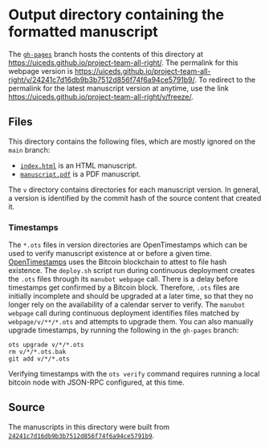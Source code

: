 # Output directory containing the formatted manuscript

The [`gh-pages`](https://github.com/uiceds/project-team-all-right/tree/gh-pages) branch hosts the contents of this directory at <https://uiceds.github.io/project-team-all-right/>.
The permalink for this webpage version is <https://uiceds.github.io/project-team-all-right/v/24241c7d16db9b3b7512d856f74f6a94ce5791b9/>.
To redirect to the permalink for the latest manuscript version at anytime, use the link <https://uiceds.github.io/project-team-all-right/v/freeze/>.

## Files

This directory contains the following files, which are mostly ignored on the `main` branch:

+ [`index.html`](index.html) is an HTML manuscript.
+ [`manuscript.pdf`](manuscript.pdf) is a PDF manuscript.

The `v` directory contains directories for each manuscript version.
In general, a version is identified by the commit hash of the source content that created it.

### Timestamps

The `*.ots` files in version directories are OpenTimestamps which can be used to verify manuscript existence at or before a given time.
[OpenTimestamps](https://opentimestamps.org/) uses the Bitcoin blockchain to attest to file hash existence.
The `deploy.sh` script run during continuous deployment creates the `.ots` files through its `manubot webpage` call.
There is a delay before timestamps get confirmed by a Bitcoin block.
Therefore, `.ots` files are initially incomplete and should be upgraded at a later time, so that they no longer rely on the availability of a calendar server to verify.
The `manubot webpage` call during continuous deployment identifies files matched by `webpage/v/**/*.ots` and attempts to upgrade them.
You can also manually upgrade timestamps, by running the following in the `gh-pages` branch:

```shell
ots upgrade v/*/*.ots
rm v/*/*.ots.bak
git add v/*/*.ots
```

Verifying timestamps with the `ots verify` command requires running a local bitcoin node with JSON-RPC configured, at this time.

## Source

The manuscripts in this directory were built from
[`24241c7d16db9b3b7512d856f74f6a94ce5791b9`](https://github.com/uiceds/project-team-all-right/commit/24241c7d16db9b3b7512d856f74f6a94ce5791b9).
